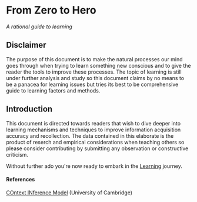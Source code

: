 # From Zero to Hero

_A rational guide to learning_

## Disclaimer

The purpose of this document is to make the natural processes our mind goes through when trying to learn something new conscious and to give the reader the tools to improve these processes. The topic of learning is still under further analysis and study so this document claims by no means to be a panacea for learning issues but tries its best to be comprehensive guide to learning factors and methods.

## Introduction

This document is directed towards readers that wish to dive deeper into learning mechanisms and techniques to improve information acquisition accuracy and recollection. The data contained in this elaborate is the product of reserch and empirical considerations when teaching others so please consider contributing by submitting any observation or constructive criticism.

Without further ado you're now ready to embark in the [Learning](/learning.md) journey.

#### References

[COntext INference Model](https://www.cam.ac.uk/research/news/for-the-brain-context-is-key-to-new-theory-of-movement-and-memory) (University of Cambridge)